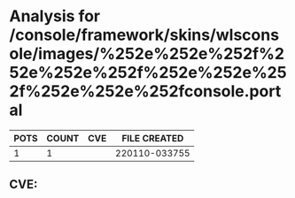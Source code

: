 # Analysis for /console/framework/skins/wlsconsole/images/%252e%252e%252f%252e%252e%252f%252e%252e%252f%252e%252e%252fconsole.portal
| POTS | COUNT | CVE | FILE CREATED |
|---|---|---|---|
| 1 | 1 | | 220110-033755 |

## CVE: 
